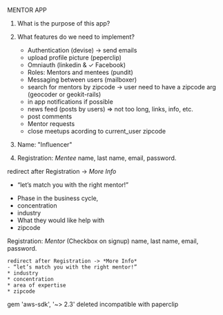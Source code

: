 MENTOR APP

1. What is the purpose of this app?


2. What features do we need to implement?
   * Authentication (devise) -> send emails
   * upload profile picture (peperclip)
   * Omniauth (linkedin & ✓ Facebook)
   * Roles: Mentors and mentees (pundit)
   * Messaging between users (mailboxer)
   * search for mentors by zipcode -> user need to have a zipcode arg (geocoder or geokit-rails)
   * in app notifications if possible
   * news feed (posts by users) => not too long, links, info, etc.
   * post comments
   * Mentor requests
   * close meetups acording to current_user zipcode

3. Name: "Influencer"

4. Registration: *Mentee*
  name,
  last name,
  email,
  password.

  redirect after Registration -> *More Info*
  - “let’s match you with the right mentor!”
  * Phase in the business cycle,
  * concentration
  * industry
  * What they would like help with
  * zipcode

  Registration: *Mentor* (Checkbox on signup)
    name,
    last name,
    email,
    password.

    redirect after Registration -> *More Info*
    - “let’s match you with the right mentor!”
    * industry
    * concentration
    * area of expertise
    * zipcode


gem 'aws-sdk', '~> 2.3' deleted incompatible with paperclip
